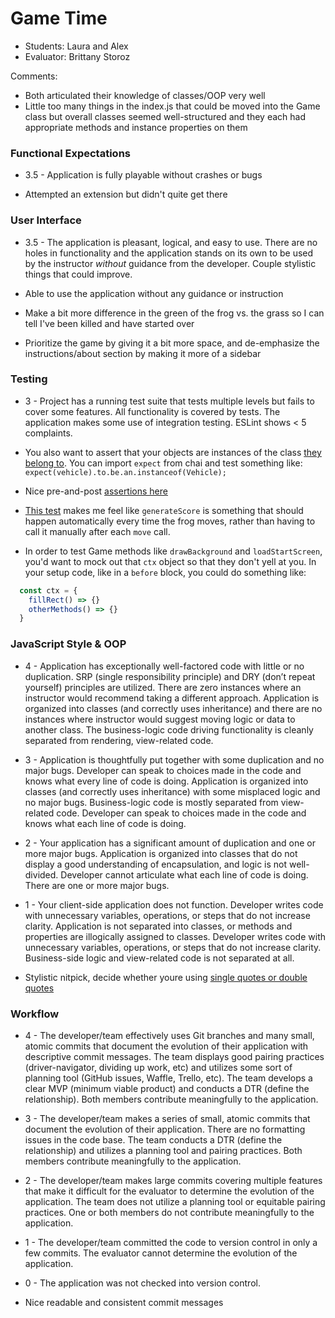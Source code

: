 # Game Time
* Students: Laura and Alex
* Evaluator: Brittany Storoz

Comments:
* Both articulated their knowledge of classes/OOP very well
* Little too many things in the index.js that could be moved into the Game class but overall classes seemed well-structured and they each had appropriate methods and instance properties on them

### Functional Expectations

* 3.5 - Application is fully playable without crashes or bugs

* Attempted an extension but didn't quite get there

### User Interface

* 3.5 - The application is pleasant, logical, and easy to use. There are no holes in functionality and the application stands on its own to be used by the instructor _without_ guidance from the developer. Couple stylistic things that could improve.

* Able to use the application without any guidance or instruction
* Make a bit more difference in the green of the frog vs. the grass so I can tell I've been killed and have started over
* Prioritize the game by giving it a bit more space, and de-emphasize the instructions/about section by making it more of a sidebar

### Testing

* 3 - Project has a running test suite that tests multiple levels but fails to cover some features. All functionality is covered by tests. The application makes some use of integration testing. ESLint shows < 5 complaints.

* You also want to assert that your objects are instances of the class [they belong to](https://github.com/Alexbruce1/game-time/blob/master/test/Vehicle-test.js#L26). You can import `expect` from chai and test something like: `expect(vehicle).to.be.an.instanceof(Vehicle);`

* Nice pre-and-post [assertions here](https://github.com/Alexbruce1/game-time/blob/master/test/Frog-test.js#L77-L83)

* [This test](https://github.com/Alexbruce1/game-time/blob/master/test/Frog-test.js#L97) makes me feel like `generateScore` is something that should happen automatically every time the frog moves, rather than having to call it manually after each `move` call. 

* In order to test Game methods like `drawBackground` and `loadStartScreen`, you'd want to mock out that `ctx` object so that they don't yell at you. In your setup code, like in a `before` block, you could do something like: 

```js
  const ctx = {
    fillRect() => {}
    otherMethods() => {}
  }
```


### JavaScript Style & OOP

* 4 - Application has exceptionally well-factored code with little or no duplication. SRP (single responsibility principle) and DRY (don’t repeat yourself) principles are utilized. There are zero instances where an instructor would recommend taking a different approach. Application is organized into classes (and correctly uses inheritance) and there are no instances where instructor would suggest moving logic or data to another class. The business-logic code driving functionality is cleanly separated from rendering, view-related code.
* 3 - Application is thoughtfully put together with some duplication and no major bugs. Developer can speak to choices made in the code and knows what every line of code is doing. Application is organized into classes (and correctly uses inheritance) with some misplaced logic and no major bugs. Business-logic code is mostly separated from view-related code. Developer can speak to choices made in the code and knows what each line of code is doing.
* 2 - Your application has a significant amount of duplication and one or more major bugs. Application is organized into classes that do not display a good understanding of encapsulation, and logic is not well-divided. Developer cannot articulate what each line of code is doing. There are one or more major bugs.
* 1 - Your client-side application does not function. Developer writes code with unnecessary variables, operations, or steps that do not increase clarity. Application is not separated into classes, or methods and properties are illogically assigned to classes. Developer writes code with unnecessary variables, operations, or steps that do not increase clarity. Business-side logic and view-related code is not separated at all.

* Stylistic nitpick, decide whether youre using [single quotes or double quotes](https://github.com/Alexbruce1/game-time/blob/master/lib/Game.js#L19-L20)

### Workflow

* 4 - The developer/team effectively uses Git branches and many small, atomic commits that document the evolution of their application with descriptive commit messages. The team displays good pairing practices (driver-navigator, dividing up work, etc) and utilizes some sort of planning tool (GitHub issues, Waffle, Trello, etc). The team develops a clear MVP (minimum viable product) and conducts a DTR (define the relationship). Both members contribute meaningfully to the application.
* 3 - The developer/team makes a series of small, atomic commits that document the evolution of their application. There are no formatting issues in the code base. The team conducts a DTR (define the relationship) and utilizes a planning tool and pairing practices. Both members contribute meaningfully to the application.
* 2 - The developer/team makes large commits covering multiple features that make it difficult for the evaluator to determine the evolution of the application. The team does not utilize a planning tool or equitable pairing practices. One or both members do not contribute meaningfully to the application.
* 1 - The developer/team committed the code to version control in only a few commits. The evaluator cannot determine the evolution of the application.
* 0 - The application was not checked into version control.

* Nice readable and consistent commit messages
